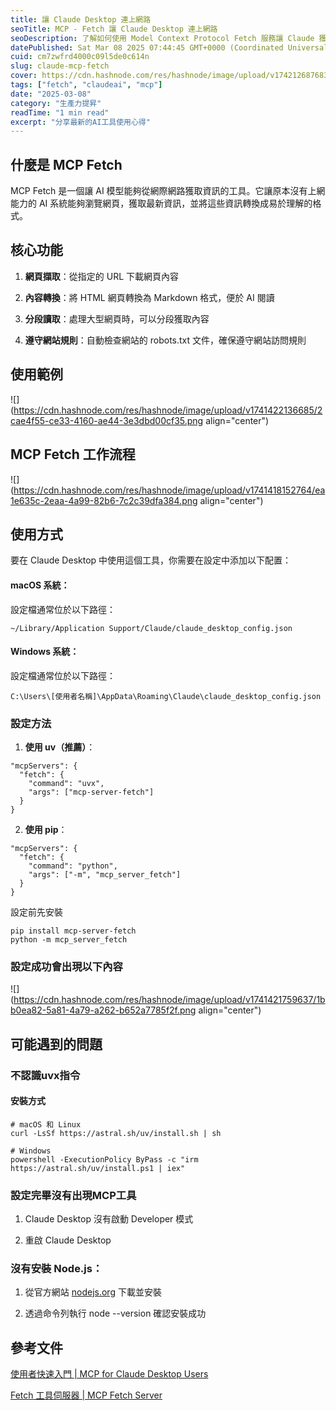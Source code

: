 ```yaml
---
title: 讓 Claude Desktop 連上網路
seoTitle: MCP - Fetch 讓 Claude Desktop 連上網路
seoDescription: 了解如何使用 Model Context Protocol Fetch 服務讓 Claude 獲取網路資訊。
datePublished: Sat Mar 08 2025 07:44:45 GMT+0000 (Coordinated Universal Time)
cuid: cm7zwfrd4000c09l5de0c614n
slug: claude-mcp-fetch
cover: https://cdn.hashnode.com/res/hashnode/image/upload/v1742126876836/bea6fd92-046f-413b-b44c-ee209a39f3b0.png
tags: ["fetch", "claudeai", "mcp"]
date: "2025-03-08"
category: "生產力提昇"
readTime: "1 min read"
excerpt: "分享最新的AI工具使用心得"
---
```


## 什麼是 MCP Fetch

MCP Fetch 是一個讓 AI 模型能夠從網際網路獲取資訊的工具。它讓原本沒有上網能力的 AI 系統能夠瀏覽網頁，獲取最新資訊，並將這些資訊轉換成易於理解的格式。

## 核心功能

1. **網頁擷取**：從指定的 URL 下載網頁內容
    
2. **內容轉換**：將 HTML 網頁轉換為 Markdown 格式，便於 AI 閱讀
    
3. **分段讀取**：處理大型網頁時，可以分段獲取內容
    
4. **遵守網站規則**：自動檢查網站的 robots.txt 文件，確保遵守網站訪問規則
    

## 使用範例

![](https://cdn.hashnode.com/res/hashnode/image/upload/v1741422136685/2cae4f55-ce33-4160-ae44-3e3dbd00cf35.png align="center")

## MCP Fetch 工作流程

![](https://cdn.hashnode.com/res/hashnode/image/upload/v1741418152764/ea1e635c-2eaa-4a99-82b6-7c2c39dfa384.png align="center")

## 使用方式

要在 Claude Desktop 中使用這個工具，你需要在設定中添加以下配置：

#### macOS 系統：

設定檔通常位於以下路徑：

```plaintext
~/Library/Application Support/Claude/claude_desktop_config.json
```

#### Windows 系統：

設定檔通常位於以下路徑：

```plaintext
C:\Users\[使用者名稱]\AppData\Roaming\Claude\claude_desktop_config.json
```

### 設定方法

1. **使用 uv（推薦）**：
    

```plaintext
"mcpServers": {
  "fetch": {
    "command": "uvx",
    "args": ["mcp-server-fetch"]
  }
}
```

2. **使用 pip**：
    

```plaintext
"mcpServers": {
  "fetch": {
    "command": "python",
    "args": ["-m", "mcp_server_fetch"]
  }
}
```

設定前先安裝

```plaintext
pip install mcp-server-fetch
python -m mcp_server_fetch
```

### 設定成功會出現以下內容

![](https://cdn.hashnode.com/res/hashnode/image/upload/v1741421759637/1bb0ea82-5a81-4a79-a262-b652a7785f2f.png align="center")

## 可能遇到的問題

### 不認識uvx指令

#### 安裝方式

```plaintext
# macOS 和 Linux
curl -LsSf https://astral.sh/uv/install.sh | sh

# Windows
powershell -ExecutionPolicy ByPass -c "irm https://astral.sh/uv/install.ps1 | iex"
```

### 設定完畢沒有出現MCP工具

1. Claude Desktop 沒有啟動 Developer 模式
    
2. 重啟 Claude Desktop
    

### **沒有安裝 Node.js**：

1. 從官方網站 [nodejs.org](http://nodejs.org) 下載並安裝
    
2. 透過命令列執行 node --version 確認安裝成功
    

## 參考文件

[使用者快速入門 | MCP for Claude Desktop Users](https://modelcontextprotocol.io/quickstart/user)

[Fetch 工具伺服器 | MCP Fetch Server](https://github.com/modelcontextprotocol/servers/tree/main/src/fetch)